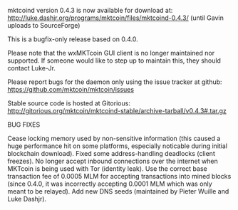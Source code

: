 mktcoind version 0.4.3 is now available for download at:
http://luke.dashjr.org/programs/mktcoin/files/mktcoind-0.4.3/ (until Gavin uploads to SourceForge)

This is a bugfix-only release based on 0.4.0.

Please note that the wxMKTcoin GUI client is no longer maintained nor supported. If someone would like to step up to maintain this, they should contact Luke-Jr.

Please report bugs for the daemon only using the issue tracker at github:
https://github.com/mktcoin/mktcoin/issues

Stable source code is hosted at Gitorious:
http://gitorious.org/mktcoin/mktcoind-stable/archive-tarball/v0.4.3#.tar.gz

BUG FIXES

Cease locking memory used by non-sensitive information (this caused a huge performance hit on some platforms, especially noticable during initial blockchain download).
Fixed some address-handling deadlocks (client freezes).
No longer accept inbound connections over the internet when MKTcoin is being used with Tor (identity leak).
Use the correct base transaction fee of 0.0005 MLM for accepting transactions into mined blocks (since 0.4.0, it was incorrectly accepting 0.0001 MLM which was only meant to be relayed).
Add new DNS seeds (maintained by Pieter Wuille and Luke Dashjr).

